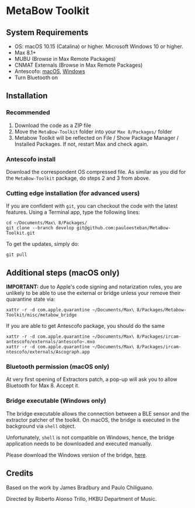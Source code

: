 # MetaBow Toolkit

## System Requirements

- OS: macOS 10.15 (Catalina) or higher. Microsoft Windows 10 or higher.
- Max 8.1+
- MUBU (Browse in Max Remote Packages)
- CNMAT Externals (Browse in Max Remote Packages)
- Antescofo: [macOS](https://forge.ircam.fr/p/antescofo/downloads/573/), [Windows](https://forge.ircam.fr/p/antescofo/downloads/495/)
- Turn Bluetooth on

## Installation

### Recommended

1. Download the code as a ZIP file
2. Move the `MetaBow-Toolkit` folder into your `Max 8/Packages/` folder
3. Metabow Toolkit will be reflected on File / Show Package Manager / Installed Packages. If not, restart Max and check again.

### Antescofo install

Download the correspondent OS compressed file. As similar as you did for the `MetaBow-Toolkit` package, do steps 2 and 3 from above.

### Cutting edge installation (for advanced users)

If you are confident with `git`, you can checkout the code with the latest features. Using a Terminal app, type the following lines:
```
cd ~/Documents/Max\ 8/Packages/
git clone --branch develop git@github.com:pauloesteban/MetaBow-Toolkit.git
```
To get the updates, simply do:
```
git pull
```
## Additional steps (macOS only)

**IMPORTANT:** due to Apple's code signing and notarization rules, you are unlikely to be able to use the external or bridge unless your remove their quarantine state via:

```
xattr -r -d com.apple.quarantine ~/Documents/Max\ 8/Packages/Metabow-Toolkit/misc/metabow_bridge
```

If you are able to get Antescofo package, you should do the same
```
xattr -r -d com.apple.quarantine ~/Documents/Max\ 8/Packages/ircam-antescofo/externals/antescofo~.mxo
xattr -r -d com.apple.quarantine ~/Documents/Max\ 8/Packages/ircam-ntescofo/externals/Ascograph.app
```

### Bluetooth permission (macOS only)

At very first opening of Extractors patch, a pop-up will ask you to allow Bluetooth for Max 8. Accept it.

### Bridge executable (Windows only)

The bridge executable allows the connection between a BLE sensor and the extractor patcher of the toolkit. On macOS, the bridge is executed in the background via `shell` object.

Unfortunately, `shell` is not compatible on Windows, hence, the bridge application needs to be downloaded and executed manually.

Please download the Windows version of the bridge, [here](https://drive.google.com/file/d/1WiWFPObibg16qj1o7rOrTJNMYhWaYFEV/view?usp=sharing).

## Credits

Based on the work by James Bradbury and Paulo Chiliguano.

Directed by Roberto Alonso Trillo, HKBU Department of Music.
